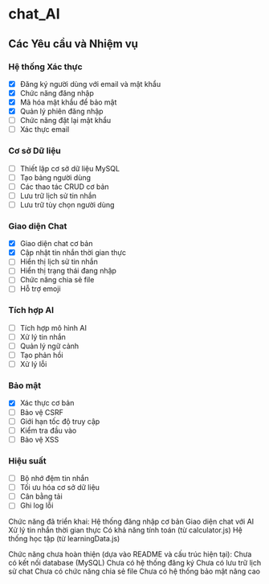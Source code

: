 # chat_AI

## Các Yêu cầu và Nhiệm vụ

### Hệ thống Xác thực
- [x] Đăng ký người dùng với email và mật khẩu
- [x] Chức năng đăng nhập
- [x] Mã hóa mật khẩu để bảo mật
- [x] Quản lý phiên đăng nhập
- [ ] Chức năng đặt lại mật khẩu
- [ ] Xác thực email

### Cơ sở Dữ liệu
- [ ] Thiết lập cơ sở dữ liệu MySQL
- [ ] Tạo bảng người dùng
- [ ] Các thao tác CRUD cơ bản
- [ ] Lưu trữ lịch sử tin nhắn
- [ ] Lưu trữ tùy chọn người dùng

### Giao diện Chat
- [x] Giao diện chat cơ bản
- [x] Cập nhật tin nhắn thời gian thực
- [ ] Hiển thị lịch sử tin nhắn
- [ ] Hiển thị trạng thái đang nhập
- [ ] Chức năng chia sẻ file
- [ ] Hỗ trợ emoji

### Tích hợp AI
- [ ] Tích hợp mô hình AI
- [ ] Xử lý tin nhắn
- [ ] Quản lý ngữ cảnh
- [ ] Tạo phản hồi
- [ ] Xử lý lỗi

### Bảo mật
- [x] Xác thực cơ bản
- [ ] Bảo vệ CSRF
- [ ] Giới hạn tốc độ truy cập
- [ ] Kiểm tra đầu vào
- [ ] Bảo vệ XSS

### Hiệu suất
- [ ] Bộ nhớ đệm tin nhắn
- [ ] Tối ưu hóa cơ sở dữ liệu
- [ ] Cân bằng tải
- [ ] Ghi log lỗi

Chức năng đã triển khai:
Hệ thống đăng nhập cơ bản
Giao diện chat với AI
Xử lý tin nhắn thời gian thực
Có khả năng tính toán (từ calculator.js)
Hệ thống học tập (từ learningData.js)

Chức năng chưa hoàn thiện (dựa vào README và cấu trúc hiện tại):
Chưa có kết nối database (MySQL)
Chưa có hệ thống đăng ký
Chưa có lưu trữ lịch sử chat
Chưa có chức năng chia sẻ file
Chưa có hệ thống bảo mật nâng cao
